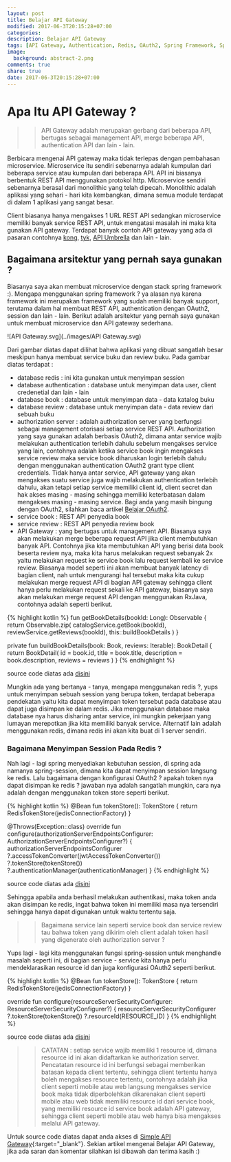 ```yaml
---
layout: post
title: Belajar API Gateway
modified: 2017-06-3T20:15:28+07:00
categories:
description: Belajar API Gateway
tags: [API Gateway, Authentication, Redis, OAuth2, Spring Framework, Spring Session, Spring OAuth2]
image:
  background: abstract-2.png
comments: true
share: true
date: 2017-06-3T20:15:28+07:00
---
```


# Apa Itu API Gateway ?

>>API Gateway adalah merupakan gerbang dari beberapa API, bertugas sebagai management API, merge beberapa API, authentication API dan lain - lain.

Berbicara mengenai API gateway maka tidak terlepas dengan pembahasan microservice. Microservice itu sendiri sebenarnya adalah kumpulan dari beberapa service atau kumpulan dari beberapa API. API ini biasanya berbentuk REST API menggunakan protokol http. Microservice sendiri sebenarnya berasal dari monolithic yang telah dipecah. Monolithic adalah aplikasi yang sehari - hari kita kembangkan, dimana semua module terdapat di dalam 1 aplikasi yang sangat besar.

Client biasanya hanya mengakses 1 URL REST API sedangkan microservice memiliki banyak service REST API, untuk mengatasi masalah ini maka kita gunakan API gateway. Terdapat banyak contoh API gateway yang ada di pasaran contohnya [kong](https://getkong.org/), [tyk](https://tyk.io/), [API Umbrella](https://apiumbrella.io/) dan lain - lain.

## Bagaimana arsitektur yang pernah saya gunakan ?

Biasanya saya akan membuat microservice dengan stack spring framework :). Mengapa menggunakan spring framework ? ya alasan nya karena framework ini merupakan framework yang sudah memiliki banyak support, terutama dalam hal membuat REST API, authentication dengan OAuth2, session dan lain - lain. Berikut adalah arsitektur yang pernah saya gunakan untuk membuat microservice dan API gateway sederhana.

![API Gateway.svg](../images/API Gateway.svg)

Dari gambar diatas dapat dilihat bahwa aplikasi yang dibuat sangatlah besar meskipun hanya membuat service buku dan review buku. Pada gambar diatas terdapat :

* database redis : ini kita gunakan untuk menyimpan session
* database authentication : database untuk menyimpan data user, client credenetial dan lain - lain
* database book : database untuk menyimpan data - data katalog buku
* database review : database untuk menyimpan data - data review dari sebuah buku
* authorization server : adalah authorization server yang berfungsi sebagai management otorisasi setiap service REST API. Authorization yang saya gunakan adalah berbasis OAuth2, dimana antar service wajib melakukan authentication terlebih dahulu sebelum mengakses service yang lain, contohnya adalah ketika service book ingin mengakses service review maka service book diharuskan login terlebih dahulu dengan menggunakan authentication OAuth2 grant type client credentials. Tidak hanya antar service, API gateway yang akan mengakses suatu service juga wajib melakukan authentication terlebih dahulu, akan tetapi setiap service memiliki client id, client secret dan hak akses masing - masing sehingga memiliki keterbatasan dalam mengakses masing - masing service. Bagi anda yang masih bingung dengan OAuth2, silahkan baca artikel [Belajar OAuth2](https://rizkimufrizal.github.io/belajar-oauth2/).
* service book : REST API penyedia book
* service review : REST API penyedia review book
* API Gateway : yang bertugas untuk management API. Biasanya saya akan melakukan merge beberapa request API jika client membutuhkan banyak API. Contohnya jika kita membutuhkan API yang berisi data book beserta review nya, maka kita harus melakukan request sebanyak 2x yaitu melakukan request ke service book lalu request kembali ke service review. Biasanya model seperti ini akan membuat banyak latency di bagian client, nah untuk mengurangi hal tersebut maka kita cukup melakukan merge request API di bagian API gateway sehingga client hanya perlu melakukan request sekali ke API gateway, biasanya saya akan melakukan merge request API dengan menggunakan RxJava, contohnya adalah seperti berikut.

{% highlight kotlin %}
fun getBookDetails(bookId: Long): Observable<BookDetail> {
    return Observable.zip(
        catalogService.getBook(bookId),
        reviewService.getReviews(bookId),
        this::buildBookDetails
    )
}

private fun buildBookDetails(book: Book, reviews: Iterable<Review>): BookDetail {
    return BookDetail(
            id = book.id,
            title = book.title,
            description = book.description,
            reviews = reviews
    )
}
{% endhighlight %}

source code diatas ada [disini](https://github.com/RizkiMufrizal/Simple-API-Gateway/blob/master/Book-Gateway/src/main/kotlin/org/rizki/mufrizal/api/gateway/BookGateway/service/integration/IntegrationService.kt)

Mungkin ada yang bertanya - tanya, mengapa menggunakan redis ?, yups untuk menyimpan sebuah session yang berupa token, terdapat beberapa pendekatan yaitu kita dapat menyimpan token tersebut pada database atau dapat juga disimpan ke dalam redis. Jika menggunakan database maka database nya harus disharing antar service, ini mungkin pekerjaan yang lumayan merepotkan jika kita memiliki banyak service. Alternatif lain adalah menggunakan redis, dimana redis ini akan kita buat di 1 server sendiri.

### Bagaimana Menyimpan Session Pada Redis ?

Nah lagi - lagi spring menyediakan kebutuhan session, di spring ada namanya spring-session, dimana kita dapat menyimpan session langsung ke redis. Lalu bagaimana dengan konfigurasi OAuth2 ? apakah token nya dapat disimpan ke redis ? jawaban nya adalah sangatlah mungkin, cara nya adalah dengan menggunakan token store seperti berikut.

{% highlight kotlin %}
@Bean
fun tokenStore(): TokenStore {
    return RedisTokenStore(jedisConnectionFactory)
}

@Throws(Exception::class)
override fun configure(authorizationServerEndpointsConfigurer: AuthorizationServerEndpointsConfigurer?) {
    authorizationServerEndpointsConfigurer
        ?.accessTokenConverter(jwtAccessTokenConverter())
        ?.tokenStore(tokenStore())
        ?.authenticationManager(authenticationManager)
}
{% endhighlight %}

source code diatas ada [disini](https://github.com/RizkiMufrizal/Simple-API-Gateway/blob/master/Book-Authentication/src/main/kotlin/org/rizki/mufrizal/api/gateway/BookAuthentication/configuration/OAuth2Configuration.kt)

Sehingga apabila anda berhasil melakukan authentikasi, maka token anda akan disimpan ke redis, ingat bahwa token ini memiliki masa nya tersendiri sehingga hanya dapat digunakan untuk waktu tertentu saja.

>>Bagaimana service lain seperti service book dan service review tau bahwa token yang dikirim oleh client adalah token hasil yang digenerate oleh authorization server ?

Yups lagi - lagi kita menggunakan fungsi spring-session untuk menghandle masalah seperti ini, di bagian service - service kita hanya perlu mendeklarasikan resource id dan juga konfigurasi OAuth2 seperti berikut.

{% highlight kotlin %}
@Bean
fun tokenStore(): TokenStore {
    return RedisTokenStore(jedisConnectionFactory)
}

override fun configure(resourceServerSecurityConfigurer: ResourceServerSecurityConfigurer?) {
    resourceServerSecurityConfigurer
        ?.tokenStore(tokenStore())
        ?.resourceId(RESOURCE_ID)
}
{% endhighlight %}

source code diatas ada [disini](https://github.com/RizkiMufrizal/Simple-API-Gateway/blob/master/Book-Catalog/src/main/kotlin/org/rizki/mufrizal/api/gateway/BookCatalog/configuration/OAuth2Configuration.kt)

>>CATATAN : setiap service wajib memiliki 1 resource id, dimana resource id ini akan didaftarkan ke authorization server. Pencatatan resource id ini berfungsi sebagai memberikan batasan kepada client tertentu, sehingga client tertentu hanya boleh mengakses resource tertentu, contohnya adalah jika client seperti mobile atau web langsung mengakses service book maka tidak diperbolehkan dikarenakan client seperti mobile atau web tidak memiliki resource id dari service book, yang memiliki resource id service book adalah API gateway, sehingga client seperti mobile atau web hanya bisa mengakses melalui API gateway.

Untuk source code diatas dapat anda akses di [Simple API Gateway](https://github.com/RizkiMufrizal/Simple-API-Gateway){:target="_blank"}. Sekian artikel mengenai Belajar API Gateway, jika ada saran dan komentar silahkan isi dibawah dan terima kasih :)